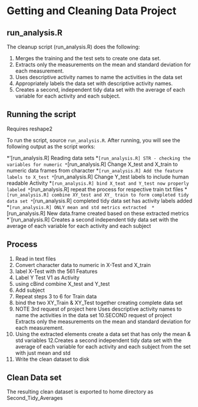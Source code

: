 

# Getting and Cleaning Data Project

## run_analysis.R

The cleanup script (run_analysis.R) does the following:



1. Merges the training and the test sets to create one data set.
2. Extracts only the measurements on the mean and standard deviation for each measurement. 
3. Uses descriptive activity names to name the activities in the data set
4. Appropriately labels the data set with descriptive activity names. 
5. Creates a second, independent tidy data set with the average of each variable for each activity and each subject. 

## Running the script

Requires reshape2 

To run the script, source `run_analysis.R`. After running, you will see the following output as the script works:

*’[run_analysis.R] Reading data sets
*`[run_analysis.R] STR - checking the variables for numeric
*`[run_analysis.R] Change X_test and X_train to numeric data frames from character
*`[run_analysis.R] Add the feature labels to X_test
*`[run_analysis.R] Change Y_test labels to include human readable Activity
*`[run_analysis.R] bind X_teat and Y_test now properly labeled
*`[run_analysis.R] repeat the process for respective train txt files
*`[run_analysis.R] combine XY_test and XY_ train to form completed tidy data set
*`[run_analysis.R] completed tidy data set has activity labels added
*`[run_analysis.R] ONLY mean and std metrics extracted 
*`[run_analysis.R] New data.frame created based on these extracted metrics 
*`[run_analysis.R] Creates a second independent tidy data set with the average of each variable for each activity and each subject 


## Process

1. Read in text files
2. Convert character data to numeric in X-Test and X_train
3. label X-Test with the 561 Features
4. Label Y Test V1 as Activity
5. using cBind combine X_test and Y_test
6. Add subject 
7. Repeat steps 3 to 6 for Train data
8. bind the two XY_Train & XY_Test together creating complete data set
9. NOTE 3rd request of project here Uses descriptive activity names to name the activities in the data set 
10.SECOND request of project Extracts only the measurements on the mean and standard deviation for each measurement. 
11. Using the extracted elements create a data set that has only the mean & std variables
12.Creates a second independent tidy data set with the average of each variable for each activity and each subject from the set with just mean and std
13. Write the clean dataset to disk 

## Clean Data set

The resulting clean dataset is exported to home directory as Second_Tidy_Averages

